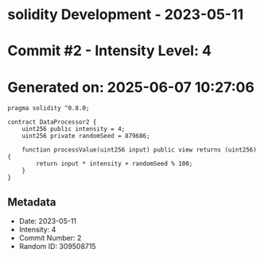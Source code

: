 ﻿# solidity Development - 2023-05-11
# Commit #2 - Intensity Level: 4
# Generated on: 2025-06-07 10:27:06
```solidity
pragma solidity ^0.8.0;

contract DataProcessor2 {
    uint256 public intensity = 4;
    uint256 private randomSeed = 879686;

    function processValue(uint256 input) public view returns (uint256) {
        return input * intensity + randomSeed % 100;
    }
}
```
## Metadata
- Date: 2023-05-11
- Intensity: 4
- Commit Number: 2
- Random ID: 309508715
